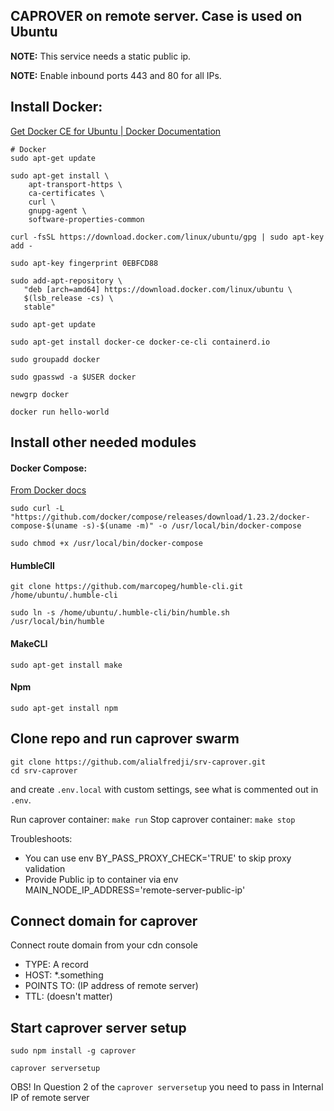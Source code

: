 
## CAPROVER on remote server. Case is used on Ubuntu

**NOTE:** This service needs a static public ip.

**NOTE:** Enable inbound ports 443 and 80 for all IPs.

## Install Docker:
[Get Docker CE for Ubuntu | Docker Documentation](https://docs.docker.com/install/linux/docker-ce/ubuntu/)

```
# Docker
sudo apt-get update

sudo apt-get install \
    apt-transport-https \
    ca-certificates \
    curl \
    gnupg-agent \
    software-properties-common

curl -fsSL https://download.docker.com/linux/ubuntu/gpg | sudo apt-key add -

sudo apt-key fingerprint 0EBFCD88

sudo add-apt-repository \
   "deb [arch=amd64] https://download.docker.com/linux/ubuntu \
   $(lsb_release -cs) \
   stable"
   
sudo apt-get update

sudo apt-get install docker-ce docker-ce-cli containerd.io

sudo groupadd docker

sudo gpasswd -a $USER docker

newgrp docker

docker run hello-world
```

## Install other needed modules

#### Docker Compose:

[From Docker docs](https://docs.docker.com/compose/install/)

```
sudo curl -L "https://github.com/docker/compose/releases/download/1.23.2/docker-compose-$(uname -s)-$(uname -m)" -o /usr/local/bin/docker-compose

sudo chmod +x /usr/local/bin/docker-compose
```

#### HumbleClI

```
git clone https://github.com/marcopeg/humble-cli.git /home/ubuntu/.humble-cli

sudo ln -s /home/ubuntu/.humble-cli/bin/humble.sh /usr/local/bin/humble
```

#### MakeCLI

```
sudo apt-get install make
```

#### Npm

```
sudo apt-get install npm
```

## Clone repo and run caprover swarm

```
git clone https://github.com/alialfredji/srv-caprover.git
cd srv-caprover
```

and create `.env.local` with custom settings, see what is commented out in `.env`.

Run caprover container: `make run`
Stop caprover container: `make stop`


Troubleshoots:
- You can use env BY_PASS_PROXY_CHECK='TRUE' to skip proxy validation
- Provide Public ip to container via env MAIN_NODE_IP_ADDRESS='remote-server-public-ip'

## Connect domain for caprover

Connect route domain from your cdn console

- TYPE: A record
- HOST: *.something
- POINTS TO: (IP address of remote server)
- TTL: (doesn't matter)

## Start caprover server setup

```
sudo npm install -g caprover

caprover serversetup
```

OBS! In Question 2 of the `caprover serversetup` you need to pass in Internal IP of remote server
